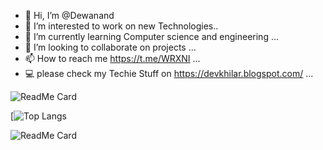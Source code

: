 - 👋 Hi, I’m @Dewanand
- 👀 I’m interested to work on new Technologies..
- 🌱 I’m currently learning Computer science and engineering ...
- 💞️ I’m looking to collaborate on projects ...
- 📫 How to reach me https://t.me/WRXNI ...
- 💻 please check my Techie Stuff on https://devkhilar.blogspot.com/ ...

<!---
Dewanand7/Dewanand7 is a ✨ special ✨ repository because its `README.md` (this file) appears on your GitHub profile.
You can click the Preview link to take a look at your changes.
--->
![ReadMe Card](https://github-readme-stats.vercel.app/api?username=Dewanand7&show_icons=true&theme=radical)

[![Top Langs](https://github-readme-stats.vercel.app/api/top-langs/?username=Dewanand7&layout=compact)

![ReadMe Card](https://github-readme-stats.vercel.app/api?username=Dewanand7&theme=dark&show_icons=true)









